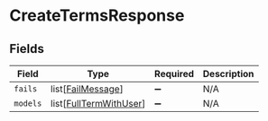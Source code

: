# CreateTermsResponse


## Fields

| Field                                                             | Type                                                              | Required                                                          | Description                                                       |
| ----------------------------------------------------------------- | ----------------------------------------------------------------- | ----------------------------------------------------------------- | ----------------------------------------------------------------- |
| `fails`                                                           | list[[FailMessage](../../models/shared/failmessage.md)]           | :heavy_minus_sign:                                                | N/A                                                               |
| `models`                                                          | list[[FullTermWithUser](../../models/shared/fulltermwithuser.md)] | :heavy_minus_sign:                                                | N/A                                                               |
